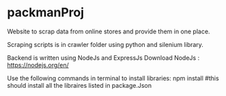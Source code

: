 # packmanProj

Website to scrap data from online stores and provide them in one place.

Scraping scripts is in crawler folder using python and silenium library.

Backend is written using NodeJs and ExpressJs
Download NodeJs : https://nodejs.org/en/

Use the following commands in terminal to install libraries:
npm install #this should install all the libraires listed in package.Json
